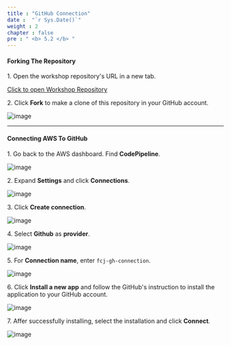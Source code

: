 ```yaml
---
title : "GitHub Connection"
date :  "`r Sys.Date()`" 
weight : 2
chapter : false
pre : " <b> 5.2 </b> "
---
```


#### Forking The Repository

1\. Open the workshop repository's URL in a new tab.

[Click to open Workshop Repository](https://github.com/weebNeedWeed/ws-deploying-spring-ecs-fargate)

2\. Click **Fork** to make a clone of this repository in your GitHub account.

![image](/images/5.2/Group15.png)

___

#### Connecting AWS To GitHub

1\. Go back to the AWS dashboard. Find **CodePipeline**.

![image](/images/5.2/Group8.png)

2\. Expand **Settings** and click **Connections**.

![image](/images/5.2/Group9.png)

3\. Click **Create connection**.

![image](/images/5.2/Group10.png)

4\. Select **Github** as **provider**.

![image](/images/5.2/Group11.png)

5\. For **Connection name**, enter `fcj-gh-connection`.

![image](/images/5.2/Group12.png)

6\. Click **Install a new app** and follow the GitHub's instruction to install the application to your GitHub account.

![image](/images/5.2/Group13.png)

7\. Affer successfully installing, select the installation and click **Connect**.

![image](/images/5.2/Group14.png)
